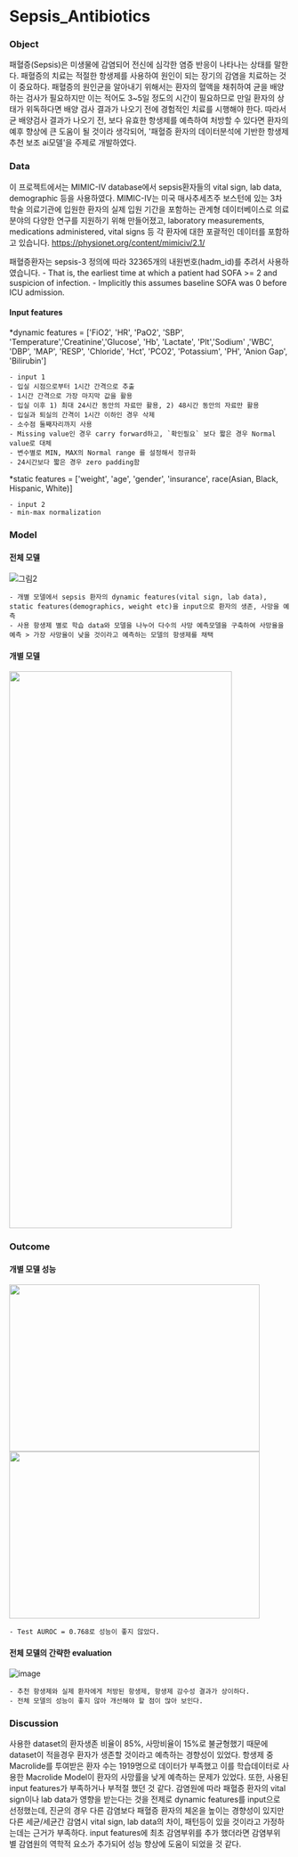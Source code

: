 # Sepsis_Antibiotics

### Object

패혈증(Sepsis)은 미생물에 감염되어 전신에 심각한 염증 반응이 나타나는 상태를 말한다.
패혈증의 치료는 적절한 항생제를 사용하여 원인이 되는 장기의 감염을 치료하는 것이 중요하다.
패혈증의 원인균을 알아내기 위해서는 환자의 혈액을 채취하여 균을 배양하는 검사가 필요하지만
이는 적어도 3~5일 정도의 시간이 필요하므로 만일 환자의 상태가 위독하다면 배양 검사 결과가 나오기 전에 경험적인 치료를 시행해야 한다.
따라서 균 배양검사 결과가 나오기 전, 보다 유효한 항생제를 예측하여 처방할 수 있다면 환자의 예후 향상에 큰 도움이 될 것이라 생각되어,
'패혈증 환자의 데이터분석에 기반한 항생제 추천 보조 ai모델'을 주제로 개발하였다.

### Data

이 프로젝트에서는 MIMIC-IV database에서 sepsis환자들의 vital sign, lab data, demographic 등을 사용하였다. 
MIMIC-IV는 미국 매사추세츠주 보스턴에 있는 3차 학술 의료기관에 입원한 환자의 실제 입원 기간을 포함하는 관계형 데이터베이스로
의료 분야의 다양한 연구를 지원하기 위해 만들어졌고, laboratory measurements, medications administered, vital signs 등 각 환자에 대한 포괄적인 데이터를 포함하고 있습니다.
https://physionet.org/content/mimiciv/2.1/

패혈증환자는 sepsis-3 정의에 따라 32365개의 내원번호(hadm_id)를 추려서 사용하였습니다.
    - That is, the earliest time at which a patient had SOFA >= 2 and suspicion of infection.
    - Implicitly this assumes baseline SOFA was 0 before ICU admission.

#### Input features

*dynamic features = ['FiO2', 'HR', 'PaO2', 'SBP', 'Temperature','Creatinine','Glucose', 'Hb', 'Lactate', 'Plt','Sodium' ,'WBC', 'DBP', 'MAP', 'RESP', 'Chloride', 'Hct', 'PCO2', 'Potassium', 'PH', 'Anion Gap', 'Bilirubin']

    - input 1
    - 입실 시점으로부터 1시간 간격으로 추출
    - 1시간 간격으로 가장 마지막 값을 활용
    - 입실 이후 1) 최대 24시간 동안의 자료만 활용, 2) 48시간 동안의 자료만 활용
    - 입실과 퇴실의 간격이 1시간 이하인 경우 삭제
    - 소수점 둘째자리까지 사용
    - Missing value인 경우 carry forward하고, `확인필요` 보다 짧은 경우 Normal value로 대체
    - 변수별로 MIN, MAX의 Normal range 를 설정해서 정규화
    - 24시간보다 짧은 경우 zero padding함

*static features = ['weight', 'age', 'gender', 'insurance', race(Asian, Black, Hispanic, White)]

    - input 2
    - min-max normalization

### Model

#### 전체 모델
![그림2](https://user-images.githubusercontent.com/96029849/204230104-bf1383b1-fd3e-47d9-b94a-bdf4ae8e1461.png)

    - 개별 모델에서 sepsis 환자의 dynamic features(vital sign, lab data), static features(demographics, weight etc)을 input으로 환자의 생존, 사망을 예측
    - 사용 항생제 별로 학습 data와 모델을 나누어 다수의 사망 예측모델을 구축하여 사망율을 예측 > 가장 사망율이 낮을 것이라고 예측하는 모델의 항생제를 채택 

#### 개별 모델
<img src="https://user-images.githubusercontent.com/96029849/204230316-2a35dd77-a1e3-427c-b503-e1540a005bbc.png" width="400" height="1000"/>

### Outcome

#### 개별 모델 성능

<img src="https://user-images.githubusercontent.com/96029849/204468615-71d8c7b0-4e51-417a-9e51-00a946b0e1c0.png" width="450" height="300"/>
<img src="https://user-images.githubusercontent.com/96029849/204468800-8aa0170b-ebd6-4d55-9f4f-8a9cad899ef2.png" width="450" height="300"/>

    - Test AUROC = 0.768로 성능이 좋지 않았다.

#### 전체 모델의 간략한 evaluation

![image](https://user-images.githubusercontent.com/96029849/204472799-eeaee4b3-fb1a-488c-bb81-c5a69fcf974d.png)

    - 추천 항생제와 실제 환자에게 처방된 항생제, 항생제 감수성 결과가 상이하다.
    - 전체 모델의 성능이 좋지 않아 개선해야 할 점이 많아 보인다.
    
### Discussion

사용한 dataset의 환자생존 비율이 85%, 사망비율이 15%로 불균형했기 때문에 dataset이 적을경우 환자가 생존할 것이라고 예측하는 경향성이 있었다.
항생제 중 Macrolide를 투여받은 환자 수는 1919명으로 데이터가 부족했고 이를 학습데이터로 사용한 Macrolide Model이 환자의 사망률을 낮게 예측하는 문제가 있었다.
또한, 사용된 input features가 부족하거나 부적절 했던 것 같다. 감염원에 따라 패혈증 환자의 vital sign이나 lab data가 영향을 받는다는 것을 전제로 dynamic features를
input으로 선정했는데, 진균의 경우 다른 감염보다 패혈증 환자의 체온을 높이는 경향성이 있지만 다른 세균/세균간 감염시 vital sign, lab data의 차이, 패턴등이 있을 것이라고
가정하는데는 근거가 부족하다. input features에 최초 감염부위를 추가 했더라면 감염부위 별 감염원의 역학적 요소가 추가되어 성능 향상에 도움이 되었을 것 같다.


